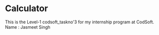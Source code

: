 # Calculator

This is the Level-1 codsoft_taskno'3 for my internship program at CodSoft.
<br>
Name : Jasmeet Singh 
